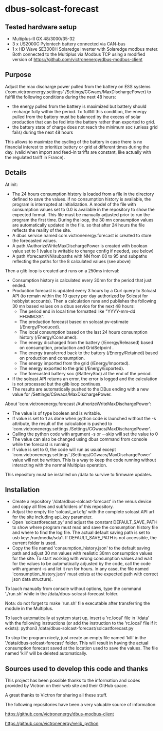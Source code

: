 # dbus-solcast-forecast

## Tested hardware setup
- Multiplus-II GX 48/3000/35-32
- 3 x US2000C Pylontech battery connected via CAN-bus
- 1 x HD Wave SE3000H Solaredge inverter with Solaredge modbus meter. Both connected to the Multiplus via Modbus TCP using a modified version of https://github.com/victronenergy/dbus-modbus-client

## Purpose
Adjust the max discharge power pulled from the battery on ESS systems ('com.victronenergy.settings' /Settings/CGwacs/MaxDischargePower) to fulfill the following conditions during the next 48 hours:

- the energy pulled from the battery is maximized but battery should recharge fully within the period. To fullfill this condition, the energy pulled from the battery must be balanced by the excess of solar production that can be fed into the battery rather than exported to grid.
- the battery state of charge does not reach the minimum soc (unless grid fails) during the next 48 hours

This allows to maximize the cycling of the battery in case there is no financial interest to prioritize battery or grid at different times during the day.
(valid when import and feed-in tariffs are constant, like actually with the regulated tariff in France).

## Details
At init:
- The 24 hours consumption history is loaded from a file in the directory defined to save the values.
  if no consumption history is available, the program is interrupted at initialization.
  A model of the file with consumption values set to 0.0 is available in the repository to show the expected format.
  This file must be manually adjusted prior to run the program the first time.
  During the loop, the 30 mn consumption values are automatically updated in the file.
  so that after 24 hours the file reflects the reality of the site.
- A dbus service named com.victronenergy.forecast is created to store the forecasted values.
- A path /AuthorizeWriteMaxDischargePower is created with boolean value set to 1 (value is writable to change config if needed, see below)
- A path /forecast/NN/subpaths with NN from 00 to 95 and subpaths reflecting the paths for the 8 calculated values (see above)

Then a glib loop is created and runs on a 250ms interval:
- Consumption history is calculated every 30mn for the period that just ended.
- Production forecast is updated every 3 hours by a Curl query to Solcast API (to remain within the 10 query per day authorized by Solcast for hobbyist accounts). Then a calculation runs and publishes the following 30 mn based values on a dbus service for the next 48 hours:
  - The period end in local time formatted like "YYYY-mm-dd HH:MM:SS".
  - The production forecast based on solcast pv-estimate (/Energy/Produced).
  - The local consumption based on the last 24 hours consumption history (/Energy/Consumed).
  - The energy discharged from the battery (/Energy/Released) based on consumption, production and GridSetpoint  .
  - The energy transferred back to the battery (/Energy/Retained) based on production and consumption.
  - The energy imported from the grid (/Energy/Imported).
  - The energy exported to the grid (/Energy/Exported).
  - The forecasted battery soc (/BatterySoc) at the end of the period.
- If the solcast API returns an error, the error is logged and the calculation is not processed but the glib loop continues.
- The results are automatically pushed to the DBus ending with a new value for /Settings/CGwacs/MaxDischargePower.

About 'com.victronenergy.forecast /AuthorizeWriteMaxDischargePower':
- The value is of type boolean and is writable. 
- If value is set to 1 as done when python code is launched without the -s attribute, the result of the calculation is pushed to 'com.victronenergy.settings /Settings/CGwacs/MaxDischargePower'.
- Calling the python code with argument -s or --skip will set the value to 0 
- The value can also be changed using dbus command from console while the forecast is running
- If value is set to 0, the code will run as usual except 'com.victronenergy.settings' /Settings/CGwacs/MaxDischargePower' value will not be written. This is a way to keep the code running without interacting with the normal Multiplus operation.

This repository must be installed on /data to survive to firmware updates.

## Installation
- Create a repository '/data/dbus-solcast-forecast' in the venus device and copy all files and subfolders of this repository.
- Adjust the empty file 'solcast_url.cfg' with the complete solcast API url for the site including api_key parameter.
- Open 'solcastforecast.py' and adjust the constant DEFAULT_SAVE_PATH to show where program must read and save the consumption history file and where to find the log file. The actual default saving path is set to usb key: /run/media/sda1. If DEFAULT_SAVE_PATH is not accessible, the current folder is used.
- Copy the file named 'consumption_history.json' to the default saving path and adjust 30 mn values with realistic 30mn consumption values for the site. To start working with wrong consumption values and wait for the values to be automatically adjusted by the code, call the code with argument -s and let it run for hours. In any case, the file named 'consumption_history.json' must exists at the expected path with correct json data structure).

To lauch manually from console without options, type the command './run.sh' while in the /data/dbus-solcast-forecast folder.

Nota: do not forget to make 'run.sh' file executable after transferring the module in the Multiplus.

To lauch automatically at system start up, insert a 'rc.local' file in '/data' with the following instructions (or add the instruction to the 'rc.local' file if it exists): python3 /data/dbus-solcast-forecast/solcastforecast.py

To stop the program nicely, just create an empty file named 'kill' in the '/data/dbus-solcast-forecast' folder. This will result in having the actual consumption forecast saved at the location used to save the values. The file named 'kill' will be deleted automatically.

## Sources used to develop this code and thanks

This project has been possible thanks to the information and codes provided by Victron on their web site and their GitHub space.

A great thanks to Victron for sharing all these stuff.

The following repositories have been a very valuable source of information:

https://github.com/victronenergy/dbus-modbus-client

https://github.com/victronenergy/velib_python


